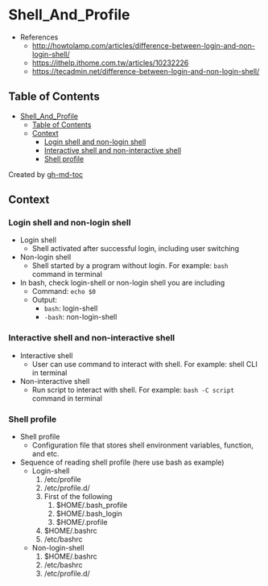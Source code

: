 # Shell_And_Profile
- References
    - http://howtolamp.com/articles/difference-between-login-and-non-login-shell/
    - https://ithelp.ithome.com.tw/articles/10232226
    - https://tecadmin.net/difference-between-login-and-non-login-shell/

## Table of Contents

* [Shell_And_Profile](#shell_and_profile)
   * [Table of Contents](#table-of-contents)
   * [Context](#context)
      * [Login shell and non-login shell](#login-shell-and-non-login-shell)
      * [Interactive shell and non-interactive shell](#interactive-shell-and-non-interactive-shell)
      * [Shell profile](#shell-profile)

Created by [gh-md-toc](https://github.com/ekalinin/github-markdown-toc)

## Context

### Login shell and non-login shell
- Login shell
    - Shell activated after successful login, including user switching
- Non-login shell
    - Shell started by a program without login. For example: `bash` command in terminal
- In bash, check login-shell or non-login shell you are including
    - Command: `echo $0`
    - Output:
        - `bash`: login-shell
        - `-bash`: non-login-shell

### Interactive shell and non-interactive shell
- Interactive shell
    - User can use command to interact with shell. For example: shell CLI in terminal
- Non-interactive shell
    - Run script to interact with shell. For example: `bash -C script` command in terminal

### Shell profile
- Shell profile
    - Configuration file that stores shell environment variables, function, and etc.
- Sequence of reading shell profile (here use bash as example)
    - Login-shell
        1. /etc/profile
        2. /etc/profile.d/
        3. First of the following
            1. $HOME/.bash_profile
            2. $HOME/.bash_login
            3. $HOME/.profile
        4. $HOME/.bashrc
        5. /etc/bashrc
    - Non-login-shell
        1. $HOME/.bashrc
        2. /etc/bashrc
        3. /etc/profile.d/
